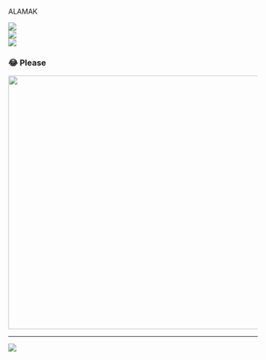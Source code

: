 ALAMAK



![](https://github-readme-stats.vercel.app/api?username=divalamak&theme=buefy&hide_border=false&include_all_commits=false&count_private=false)<br/>
![](https://github-readme-streak-stats.herokuapp.com/?user=divalamak&theme=buefy&hide_border=false)<br/>
![](https://github-readme-stats.vercel.app/api/top-langs/?username=divalamak&theme=buefy&hide_border=false&include_all_commits=false&count_private=false&layout=compact)



### 😂 Please
<img src="https://media.discordapp.net/attachments/1110882081241841664/1120598815024623636/kurangkangila.jpg" width="512px"/>

---
[![](https://visitcount.itsvg.in/api?id=divalamak&icon=0&color=1)](https://visitcount.itsvg.in)

<!-- Proudly created with GPRM ( https://gprm.itsvg.in ) -->
